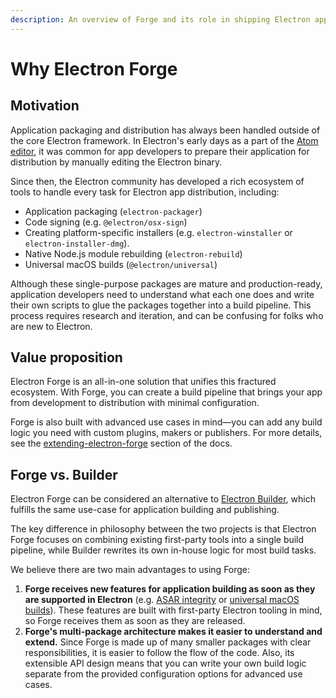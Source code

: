 ```yaml
---
description: An overview of Forge and its role in shipping Electron apps.
---
```


# Why Electron Forge

## Motivation

Application packaging and distribution has always been handled outside of the core Electron framework. In Electron's early days as a part of the [Atom editor](https://atom.io/), it was common for app developers to prepare their application for distribution by manually editing the Electron binary.

Since then, the Electron community has developed a rich ecosystem of tools to handle every task for Electron app distribution, including:

* Application packaging (`electron-packager`)
* Code signing (e.g. `@electron/osx-sign`)
* Creating platform-specific installers (e.g. `electron-winstaller` or `electron-installer-dmg`).
* Native Node.js module rebuilding (`electron-rebuild`)
* Universal macOS builds (`@electron/universal`)

Although these single-purpose packages are mature and production-ready, application developers need to understand what each one does and write their own scripts to glue the packages together into a build pipeline. This process requires research and iteration, and can be confusing for folks who are new to Electron.

## Value proposition

Electron Forge is an all-in-one solution that unifies this fractured ecosystem. With Forge, you can create a build pipeline that brings your app from development to distribution with minimal configuration.

Forge is also built with advanced use cases in mind—you can add any build logic you need with custom plugins, makers or publishers. For more details, see the [extending-electron-forge](../advanced/extending-electron-forge/ "mention") section of the docs.

## Forge vs. Builder

Electron Forge can be considered an alternative to [Electron Builder](https://electron.build/), which fulfills the same use-case for application building and publishing.

The key difference in philosophy between the two projects is that Electron Forge focuses on combining existing first-party tools into a single build pipeline, while Builder rewrites its own in-house logic for most build tasks.

We believe there are two main advantages to using Forge:

1. **Forge receives new features for application building as soon as they are supported in Electron** (e.g. [ASAR integrity](https://electronjs.org/docs/latest/tutorial/asar-integrity) or [universal macOS builds](https://github.com/electron/universal)). These features are built with first-party Electron tooling in mind, so Forge receives them as soon as they are released.
2. **Forge's multi-package architecture makes it easier to understand and extend.** Since Forge is made up of many smaller packages with clear responsibilities, it is easier to follow the flow of the code. Also, its extensible API design means that you can write your own build logic separate from the provided configuration options for advanced use cases.
